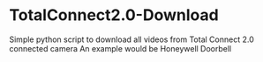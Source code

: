 # TotalConnect2.0-Download

Simple python script to download all videos from Total Connect 2.0 connected camera
An example would be Honeywell Doorbell
